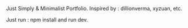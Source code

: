 Just Simply & Minimalist Portfolio.
Inspired by : dillionverma, xyzuan, etc.

Just run : npm install and run dev.
